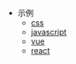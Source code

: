 * 示例
  * [css](/_demo/css.md)
  * [javascript](/_demo/javascript.md)
  * [vue](/_demo/vue.md)
  * [react](/_demo/react.md)
